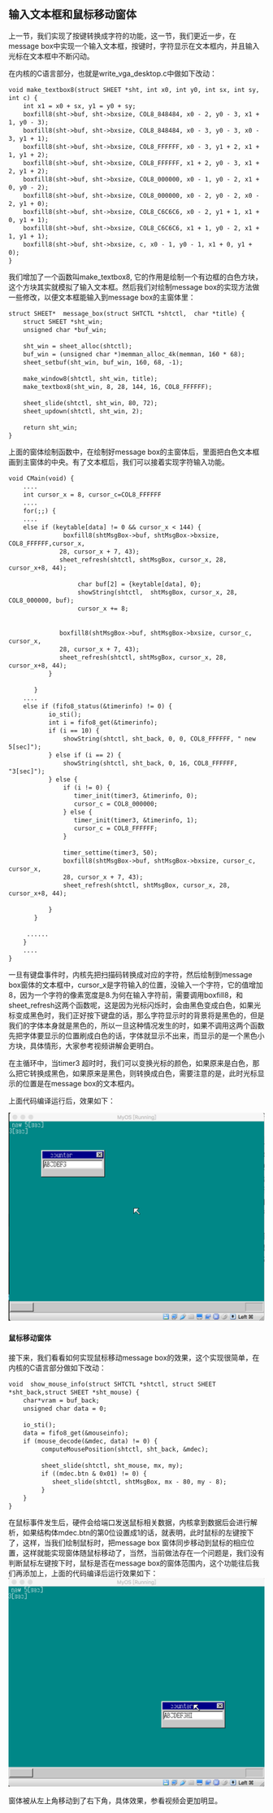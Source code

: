 ## 输入文本框和鼠标移动窗体



上一节，我们实现了按键转换成字符的功能，这一节，我们更近一步，在message box中实现一个输入文本框，按键时，字符显示在文本框内，并且输入光标在文本框中不断闪动。

在内核的C语言部分，也就是write_vga_desktop.c中做如下改动：

```
void make_textbox8(struct SHEET *sht, int x0, int y0, int sx, int sy, int c) {
    int x1 = x0 + sx, y1 = y0 + sy;
    boxfill8(sht->buf, sht->bxsize, COL8_848484, x0 - 2, y0 - 3, x1 + 1, y0 - 3);
    boxfill8(sht->buf, sht->bxsize, COL8_848484, x0 - 3, y0 - 3, x0 - 3, y1 + 1);
    boxfill8(sht->buf, sht->bxsize, COL8_FFFFFF, x0 - 3, y1 + 2, x1 + 1, y1 + 2);
    boxfill8(sht->buf, sht->bxsize, COL8_FFFFFF, x1 + 2, y0 - 3, x1 + 2, y1 + 2);
    boxfill8(sht->buf, sht->bxsize, COL8_000000, x0 - 1, y0 - 2, x1 + 0, y0 - 2);
    boxfill8(sht->buf, sht->bxsize, COL8_000000, x0 - 2, y0 - 2, x0 - 2, y1 + 0);
    boxfill8(sht->buf, sht->bxsize, COL8_C6C6C6, x0 - 2, y1 + 1, x1 + 0, y1 + 1);
    boxfill8(sht->buf, sht->bxsize, COL8_C6C6C6, x1 + 1, y0 - 2, x1 + 1, y1 + 1);
    boxfill8(sht->buf, sht->bxsize, c, x0 - 1, y0 - 1, x1 + 0, y1 + 0); 
}
```

我们增加了一个函数叫make_textbox8, 它的作用是绘制一个有边框的白色方块，这个方块其实就模拟了输入文本框。然后我们对绘制message box的实现方法做一些修改，以便文本框能输入到message box的主窗体里：

```
struct SHEET*  message_box(struct SHTCTL *shtctl,  char *title) {
    struct SHEET *sht_win;
    unsigned char *buf_win;

    sht_win = sheet_alloc(shtctl);
    buf_win = (unsigned char *)memman_alloc_4k(memman, 160 * 68);
    sheet_setbuf(sht_win, buf_win, 160, 68, -1);

    make_window8(shtctl, sht_win, title);
    make_textbox8(sht_win, 8, 28, 144, 16, COL8_FFFFFF);    

    sheet_slide(shtctl, sht_win, 80, 72);
    sheet_updown(shtctl, sht_win, 2);

    return sht_win;
}
```

上面的窗体绘制函数中，在绘制好message box的主窗体后，里面把白色文本框画到主窗体的中央。有了文本框后，我们可以接着实现字符输入功能。

```
void CMain(void) {
    ....
    int cursor_x = 8, cursor_c=COL8_FFFFFF
    ....
    for(;;) {
    ....
    else if (keytable[data] != 0 && cursor_x < 144) {
               boxfill8(shtMsgBox->buf, shtMsgBox->bxsize, COL8_FFFFFF,cursor_x,
              28, cursor_x + 7, 43);
              sheet_refresh(shtctl, shtMsgBox, cursor_x, 28, cursor_x+8, 44);

                   char buf[2] = {keytable[data], 0};
                   showString(shtctl,  shtMsgBox, cursor_x, 28, COL8_000000, buf);
                   cursor_x += 8;


              boxfill8(shtMsgBox->buf, shtMsgBox->bxsize, cursor_c, cursor_x,
              28, cursor_x + 7, 43);
              sheet_refresh(shtctl, shtMsgBox, cursor_x, 28, cursor_x+8, 44);
           }

       }
    ....
    else if (fifo8_status(&timerinfo) != 0) {
           io_sti();
           int i = fifo8_get(&timerinfo);
           if (i == 10) {
               showString(shtctl, sht_back, 0, 0, COL8_FFFFFF, " new 5[sec]");
           } else if (i == 2) {
               showString(shtctl, sht_back, 0, 16, COL8_FFFFFF, "3[sec]");
           } else {
               if (i != 0) {
                  timer_init(timer3, &timerinfo, 0);
                  cursor_c = COL8_000000;
               } else {
                  timer_init(timer3, &timerinfo, 1);
                  cursor_c = COL8_FFFFFF;
               }

               timer_settime(timer3, 50);
               boxfill8(shtMsgBox->buf, shtMsgBox->bxsize, cursor_c, cursor_x,
               28, cursor_x + 7, 43);
               sheet_refresh(shtctl, shtMsgBox, cursor_x, 28, cursor_x+8, 44);

           }
       }

     ......
    }
    ....
}
```

一旦有键盘事件时，内核先把扫描码转换成对应的字符，然后绘制到message box窗体的文本框中，cursor_x是字符输入的位置，没输入一个字符，它的值增加8，因为一个字符的像素宽度是8.为何在输入字符前，需要调用boxfill8，和sheet_refresh这两个函数呢，这是因为光标闪烁时，会由黑色变成白色，如果光标变成黑色时，我们正好按下键盘的话，那么字符显示时的背景将是黑色的，但是我们的字体本身就是黑色的，所以一旦这种情况发生的时，如果不调用这两个函数先把字体要显示的位置刷成白色的话，字体就显示不出来，而显示的是一个黑色小方块，具体情形，大家参考视频讲解会更明白。

在主循环中，当timer3 超时时，我们可以变换光标的颜色，如果原来是白色，那么把它转换成黑色，如果原来是黑色，则转换成白色，需要注意的是，此时光标显示的位置是在message box的文本框内。

上面代码编译运行后，效果如下：

![](img/20161213161814344.png)



#### 鼠标移动窗体

接下来，我们看看如何实现鼠标移动message box的效果，这个实现很简单，在内核的C语言部分做如下改动：

```
void  show_mouse_info(struct SHTCTL *shtctl, struct SHEET *sht_back,struct SHEET *sht_mouse) {
    char*vram = buf_back;
    unsigned char data = 0;

    io_sti();
    data = fifo8_get(&mouseinfo);
    if (mouse_decode(&mdec, data) != 0) {
         computeMousePosition(shtctl, sht_back, &mdec);

         sheet_slide(shtctl, sht_mouse, mx, my);
         if ((mdec.btn & 0x01) != 0) {
            sheet_slide(shtctl, shtMsgBox, mx - 80, my - 8); 
         }
    }
}
```

在鼠标事件发生后，硬件会给端口发送鼠标相关数据，内核拿到数据后会进行解析，如果结构体mdec.btn的第0位设置成1的话，就表明，此时鼠标的左键按下了，这样，当我们绘制鼠标时，把message box 窗体同步移动到鼠标的相应位置，这样就能实现窗体随鼠标移动了，当然，当前做法存在一个问题是，我们没有判断鼠标左键按下时，鼠标是否在message box的窗体范围内，这个功能往后我们再添加上，上面的代码编译后运行效果如下：
![](img/20161213162344770.png)



窗体被从左上角移动到了右下角，具体效果，参看视频会更加明显。
